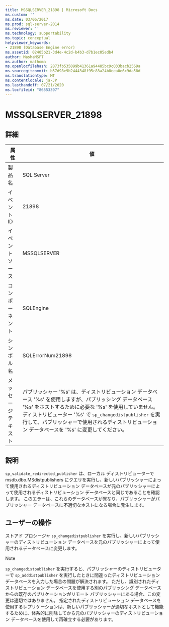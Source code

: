 ```yaml
---
title: MSSQLSERVER_21898 | Microsoft Docs
ms.custom: ''
ms.date: 03/06/2017
ms.prod: sql-server-2014
ms.reviewer: ''
ms.technology: supportability
ms.topic: conceptual
helpviewer_keywords:
- 21898 (Database Engine error)
ms.assetid: 02405b21-3d4e-4c2d-b4b3-d7b1ec05edb4
author: MashaMSFT
ms.author: mathoma
ms.openlocfilehash: 2873fb535099b41361a94485bc9c033bacb2569a
ms.sourcegitcommit: b57d98e9b2444348f95c83a24b8eea0e6c9da58d
ms.translationtype: MT
ms.contentlocale: ja-JP
ms.lasthandoff: 07/21/2020
ms.locfileid: "86553397"
---
```

# <a name="mssqlserver_21898"></a>MSSQLSERVER_21898
    
## <a name="details"></a>詳細  
  
|属性|値|  
|-|-|  
|製品名|SQL Server|  
|イベント ID|21898|  
|イベント ソース|MSSQLSERVER|  
|コンポーネント|SQLEngine|  
|シンボル名|SQLErrorNum21898|  
|メッセージ テキスト|パブリッシャー '%s' は、ディストリビューション データベース '%s' を使用しますが、パブリッシング データベース '%s' をホストするために必要な '%s' を使用していません。 ディストリビューター '%s' で `sp_changedistpublisher` を実行して、パブリッシャーで使用されるディストリビューション データベースを '%s' に変更してください。|  
  
## <a name="explanation"></a>説明  
 `sp_validate_redirected_publisher` は、ローカル ディストリビューターで msdb.dbo.MSdistpublishers にクエリを実行し、新しいパブリッシャーによって使用されるディストリビューション データベースが元のパブリッシャーによって使用されるディストリビューション データベースと同じであることを確認します。 このエラーは、これらのデータベースが異なり、パブリッシャーがパブリッシャー データベースに不適切なホストになる場合に発生します。  
  
## <a name="user-action"></a>ユーザーの操作  
 ストアド プロシージャ `sp_changedistpublisher` を実行し、新しいパブリッシャーのディストリビューション データベースを元のパブリッシャーによって使用されるデータベースに変更します。  
  
> [!NOTE]  
>  `sp_changedistpublisher` を実行すると、パブリッシャーのディストリビューターで `sp_adddistpublisher` を実行したときに間違ったディストリビューション データベースを入力した場合の問題が解決されます。 ただし、識別されたディストリビューション データベースを使用する別のパブリッシング データベースからの既存のパブリケーションがリモート パブリッシャーにある場合、この変更は適切ではありません。 指定されたディストリビューション データベースを使用するレプリケーションは、新しいパブリッシャーが適切なホストとして機能するために、体系的に削除してから元のパブリッシャーのディストリビューション データベースを使用して再確立する必要があります。  
  
  
